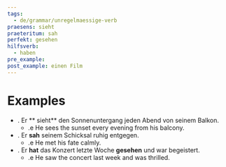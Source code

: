 ```yaml
---
tags:
  - de/grammar/unregelmaessige-verb
praesens: sieht
praeteritum: sah
perfekt: gesehen
hilfsverb:
  - haben
pre_example: 
post_example: einen Film
---
```


# Examples
- . Er ** sieht** den Sonnenuntergang jeden Abend von seinem Balkon.
	- .e He sees the sunset every evening from his balcony.
- . Er **sah** seinem Schicksal ruhig entgegen.
	- .e He met his fate calmly.
- . Er **hat** das Konzert letzte Woche **gesehen** und war begeistert.
	- .e He saw the concert last week and was thrilled.
